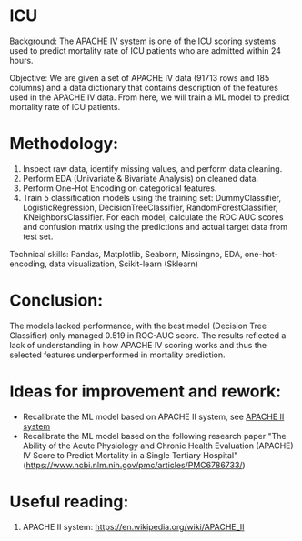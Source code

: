 # ICU
Background: The APACHE IV system is one of the ICU scoring systems used to predict mortality rate of ICU patients who are admitted within 24 hours. 

Objective: 
We are given a set of APACHE IV data (91713 rows and 185 columns) and a data dictionary that contains description of the features used in the APACHE IV data. From here, we will train a ML model to predict mortality rate of ICU patients.

# Methodology:
1) Inspect raw data, identify missing values, and perform data cleaning.
2) Perform EDA (Univariate & Bivariate Analysis) on cleaned data. 
3) Perform One-Hot Encoding on categorical features.
4) Train 5 classification models using the training set: DummyClassifier, LogisticRegression, DecisionTreeClassifier, RandomForestClassifier, KNeighborsClassifier. For each model, calculate the ROC AUC scores and confusion matrix using the predictions and actual target data from test set.

Technical skills: Pandas, Matplotlib, Seaborn, Missingno, EDA, one-hot-encoding, data visualization, Scikit-learn (Sklearn)

# Conclusion:
The models lacked performance, with the best model (Decision Tree Classifier) only managed 0.519 in ROC-AUC score. The results reflected a lack of understanding in how APACHE IV scoring works and thus the selected features underperformed in mortality prediction.  

# Ideas for improvement and rework:
- Recalibrate the ML model based on APACHE II system, see [APACHE II system](https://en.wikipedia.org/wiki/APACHE_II)
- Recalibrate the ML model based on the following research paper 
"The Ability of the Acute Physiology and Chronic Health Evaluation (APACHE) IV Score to Predict Mortality in a Single Tertiary Hospital" (https://www.ncbi.nlm.nih.gov/pmc/articles/PMC6786733/)

# Useful reading:
1) APACHE II system: https://en.wikipedia.org/wiki/APACHE_II
